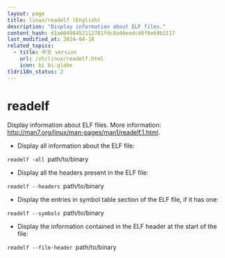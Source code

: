 ```yaml
---
layout: page
title: linux/readelf (English)
description: "Display information about ELF files."
content_hash: d1a60498452112781fdc8a46eedcd0f8e69b2117
last_modified_at: 2024-04-18
related_topics:
  - title: 中文 version
    url: /zh/linux/readelf.html
    icon: bi bi-globe
tldri18n_status: 2
---
```

# readelf

Display information about ELF files.
More information: <http://man7.org/linux/man-pages/man1/readelf.1.html>.

- Display all information about the ELF file:

`readelf -all `<span class="tldr-var badge badge-pill bg-dark-lm bg-white-dm text-white-lm text-dark-dm font-weight-bold">path/to/binary</span>

- Display all the headers present in the ELF file:

`readelf --headers `<span class="tldr-var badge badge-pill bg-dark-lm bg-white-dm text-white-lm text-dark-dm font-weight-bold">path/to/binary</span>

- Display the entries in symbol table section of the ELF file, if it has one:

`readelf --symbols `<span class="tldr-var badge badge-pill bg-dark-lm bg-white-dm text-white-lm text-dark-dm font-weight-bold">path/to/binary</span>

- Display the information contained in the ELF header at the start of the file:

`readelf --file-header `<span class="tldr-var badge badge-pill bg-dark-lm bg-white-dm text-white-lm text-dark-dm font-weight-bold">path/to/binary</span>
